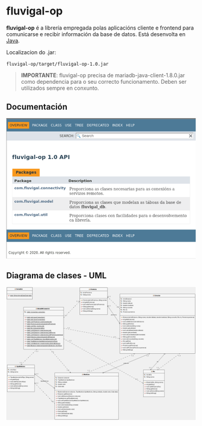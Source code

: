 # fluvigal-op

__fluvigal-op__ é a librería empregada polas aplicacións cliente e frontend para comunicarse e recibir información da base de datos. Está desenvolta en [Java](https://www.java.com/es/).

Localizacion do .jar: 
    
    fluvigal-op/target/fluvigal-op-1.0.jar

>__IMPORTANTE__: fluvigal-op precisa de mariadb-java-client-1.8.0.jar como dependencia para o seu correcto funcionamento. Deben ser utilizados sempre en conxunto.

## Documentación

[![Javadoc](../../doc/img/javadoc.png)](http://10.161.55.159/api/fluvigal-op/)

## Diagrama de clases - UML

![Diagrama UML](../../doc/img/4_uml-fluvigal-op.png)
